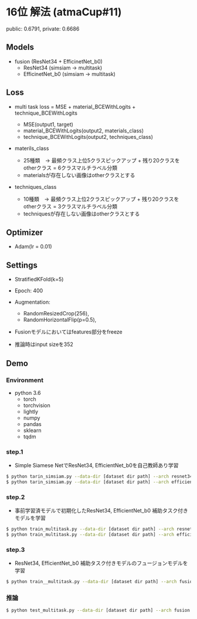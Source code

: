 # 16位 解法 (atmaCup#11)

public: 0.6791, private: 0.6686

## Models
* fusion (ResNet34 + EfficinetNet_b0)
    * ResNet34 (simsiam -> multitask)
    * EfficinetNet_b0 (simsiam -> multitask)

## Loss
* multi task loss = MSE + material_BCEWithLogits + technique_BCEWithLogits
    * MSE(output1, target)
    * material_BCEWithLogits(output2, materials_class)
    * technique_BCEWithLogits(output2, techniques_class)

* materils_class
    * 25種類　-> 最頻クラス上位5クラスピックアップ + 残り20クラスをotherクラス = 6クラスマルチラベル分類
    * materialsが存在しない画像はotherクラスとする

* techniques_class
    * 10種類　-> 最頻クラス上位2クラスピックアップ + 残り20クラスをotherクラス = 3クラスマルチラベル分類
    * techniquesが存在しない画像はotherクラスとする

## Optimizer
* Adam(lr = 0.01)

## Settings
* StratifiedKFold(k=5)
* Epoch: 400
* Augmentation:
    * RandomResizedCrop(256),
    * RandomHorizontalFlip(p=0.5),

* Fusionモデルにおいてはfeatures部分をfreeze
* 推論時はinput sizeを352

## Demo

### Environment
* python 3.6
    * torch
    * torchvision
    * lightly
    * numpy
    * pandas
    * sklearn
    * tqdm

### step.1 
* Simple Siamese NetでResNet34, EfficientNet_b0を自己教師あり学習

```bash
$ python tarin_simsiam.py --data-dir [dataset dir path] --arch resnet34
$ python tarin_simsiam.py --data-dir [dataset dir path] --arch efficientnet_b0
```

### step.2
* 事前学習済モデルで初期化したResNet34, EfficientNet_b0 補助タスク付きモデルを学習

```bash
$ python train_multitask.py --data-dir [dataset dir path] --arch resnet34 --init-weight-path [step.1で保存した学習済モデルpath]
$ python train_multitask.py --data-dir [dataset dir path] --arch efficientnet_b0 --init-weight-path [step.1で保存した学習済モデルpath]
```

### step.3
* ResNet34, EfficientNet_b0 補助タスク付きモデルのフュージョンモデルを学習

```bash
$ python train__multitask.py --data-dir [dataset dir path] --arch fusion ## engine/multi_task_trainer.py 150, 151行目にstep.2で学習したモデルパスを指定
```

### 推論

```bash
$ python test_multitask.py --data-dir [dataset dir path] --arch fusion --res-dir [step.3で保存した学習済モデル]
```